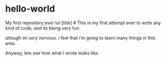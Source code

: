 # hello-world
My first repository ever lol
[title] # This is my first attempt ever to write any kind of code, and its being very fun.

*altough im very nervous*, i feel that i'm going to learn many things in this area.

Anyway, lets see how what i wrote looks like.
